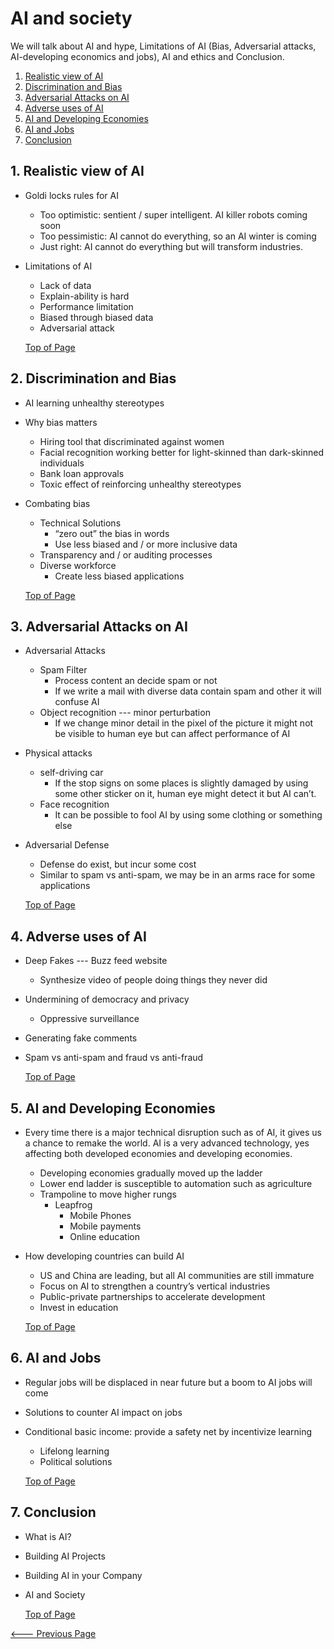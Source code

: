 # AI and society

We will talk about AI and hype, Limitations of AI (Bias, Adversarial attacks, AI-developing economics and jobs), AI and ethics and Conclusion.

1. [Realistic view of AI](README.md#1-realistic-view-of-ai)
2. [Discrimination and Bias](README.md#2-discrimination-and-bias)
3. [Adversarial Attacks on AI](README.md#3-adversarial-attacks-on-ai)
4. [Adverse uses of AI](README.md#4-adverse-uses-of-ai)
5. [AI and Developing Economies](README.md#5-ai-and-developing-economies)
6. [AI and Jobs](README.md#6-ai-and-jobs)
7. [Conclusion](README.md#7-conclusion)

## 1. Realistic view of AI

- Goldi locks rules for AI
  - Too optimistic: sentient / super intelligent. AI killer robots coming soon
  - Too pessimistic: AI cannot do everything, so an AI winter is coming
  - Just right: AI cannot do everything but will transform industries.
- Limitations of AI

  - Lack of data
  - Explain-ability is hard
  - Performance limitation
  - Biased through biased data
  - Adversarial attack

  [Top of Page](README.md#ai-and-society)

## 2. Discrimination and Bias

- AI learning unhealthy stereotypes
- Why bias matters
  - Hiring tool that discriminated against women
  - Facial recognition working better for light-skinned than dark-skinned individuals
  - Bank loan approvals
  - Toxic effect of reinforcing unhealthy stereotypes
- Combating bias

  - Technical Solutions
    - “zero out” the bias in words
    - Use less biased and / or more inclusive data
  - Transparency and / or auditing processes
  - Diverse workforce
    - Create less biased applications

  [Top of Page](README.md#ai-and-society)

## 3. Adversarial Attacks on AI

- Adversarial Attacks
  - Spam Filter
    - Process content an decide spam or not
    - If we write a mail with diverse data contain spam and other it will confuse AI
  - Object recognition --- minor perturbation
    - If we change minor detail in the pixel of the picture it might not be visible to human eye but can affect performance of AI
- Physical attacks
  - self-driving car
    - If the stop signs on some places is slightly damaged by using some other sticker on it, human eye might detect it but AI can’t.
  - Face recognition
    - It can be possible to fool AI by using some clothing or something else
- Adversarial Defense

  - Defense do exist, but incur some cost
  - Similar to spam vs anti-spam, we may be in an arms race for some applications

  [Top of Page](README.md#ai-and-society)

## 4. Adverse uses of AI

- Deep Fakes --- Buzz feed website
  - Synthesize video of people doing things they never did
- Undermining of democracy and privacy
  - Oppressive surveillance
- Generating fake comments
- Spam vs anti-spam and fraud vs anti-fraud

  [Top of Page](README.md#ai-and-society)

## 5. AI and Developing Economies

- Every time there is a major technical disruption such as of AI, it gives us a chance to remake the world. AI is a very advanced technology, yes affecting both developed economies and developing economies.
  - Developing economies gradually moved up the ladder
  - Lower end ladder is susceptible to automation such as agriculture
  - Trampoline to move higher rungs
    - Leapfrog
      - Mobile Phones
      - Mobile payments
      - Online education
- How developing countries can build AI

  - US and China are leading, but all AI communities are still immature
  - Focus on AI to strengthen a country’s vertical industries
  - Public-private partnerships to accelerate development
  - Invest in education

  [Top of Page](README.md#ai-and-society)

## 6. AI and Jobs

- Regular jobs will be displaced in near future but a boom to AI jobs will come
- Solutions to counter AI impact on jobs
- Conditional basic income: provide a safety net by incentivize learning

  - Lifelong learning
  - Political solutions

  [Top of Page](README.md#ai-and-society)

## 7. Conclusion

- What is AI?
- Building AI Projects
- Building AI in your Company
- AI and Society

  [Top of Page](README.md#ai-and-society)

[<--- Previous Page](../README.md)
